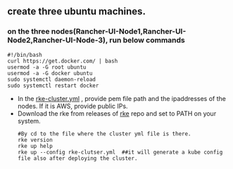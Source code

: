 ## create three ubuntu machines.
### on the three nodes(Rancher-UI-Node1,Rancher-UI-Node2,Rancher-UI-Node-3), run below commands
```
#!/bin/bash
curl https://get.docker.com/ | bash
usermod -a -G root ubuntu
usermod -a -G docker ubuntu
sudo systemctl daemon-reload
sudo systemctl restart docker
```

- In the [rke-cluster.yml](YML/rke-cluster.yml) , provide pem file path and the ipaddresses of the nodes.
If it is AWS, provide public IPs.
- Download the rke from releases of [rke](https://github.com/rancher/rke) repo and set to PATH on your system.
  ```
  #By cd to the file where the cluster yml file is there.
  rke version
  rke up help
  rke up --config rke-clutser.yml  ##it will generate a kube config file also after deploying the cluster.
  ```
